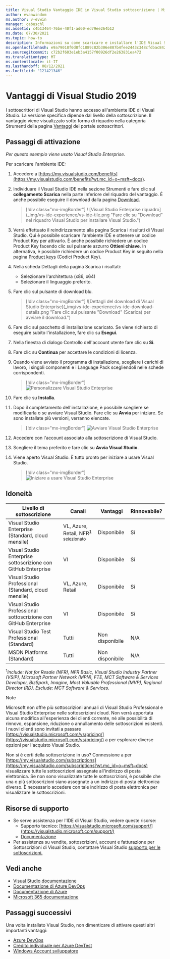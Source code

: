 ```yaml
---
title: Visual Studio Vantaggio IDE in Visual Studio sottoscrizione | Microsoft Docs
author: evanwindom
ms.author: v-evwin
manager: cabuschl
ms.assetid: c4b13464-76be-40f1-ad60-ed79ee264b12
ms.date: 07/30/2021
ms.topic: how-to
description: Informazioni su come scaricare e installare l'IDE Visual Studio incluso nella sottoscrizione Visual Studio
ms.openlocfilehash: e9a79018f0d8fc1889c82b306e807b4fee2443c348cfdbac842edbaa83a2de95
ms.sourcegitcommit: c72b2f603e1eb3a4157f00926df2e263831ea472
ms.translationtype: MT
ms.contentlocale: it-IT
ms.lasthandoff: 08/12/2021
ms.locfileid: "121421346"
---
```

# <a name="the-visual-studio-2019-benefit"></a>Vantaggi di Visual Studio 2019

I sottoscrittori di Visual Studio hanno accesso all'ambiente IDE di Visual Studio.  La versione specifica dipende dal livello della sottoscrizione.  Il vantaggio viene visualizzato sotto forma di riquadro nella categoria Strumenti della pagina [Vantaggi](https://my.visualstudio.com/benefits?wt.mc_id=o~msft~docs) del portale sottoscrittori.

## <a name="activation-steps"></a>Passaggi di attivazione

*Per questo esempio viene usato Visual Studio Enterprise.*

Per scaricare l'ambiente IDE:
1. Accedere a [https://my.visualstudio.com/benefits](https://my.visualstudio.com/benefits?wt.mc_id=o~msft~docs).
2. Individuare il Visual Studio IDE nella sezione Strumenti e fare clic sul **collegamento Scarica** nella parte inferiore del riquadro del vantaggio.  È anche possibile eseguire il download dalla pagina [Download](https://my.visualstudio.com/downloads?wt.mc_id=o~msft~docs).
   > [!div class="mx-imgBorder"]
   > ! [Visual Studio Enterprise riquadro] (_img/vs-ide-experience/vs-ide-tile.png "Fare clic su "Download" nel riquadro Visual Studio per installare Visual Studio.")

3. Verrà effettuato il reindirizzamento alla pagina Scarica i risultati di Visual Studio. Qui è possibile scaricare l'ambiente IDE e ottenere un codice Product Key per attivarlo. È anche possibile richiedere un codice Product Key facendo clic sul pulsante azzurro **Ottieni chiave**. In alternativa, è possibile richiedere un codice Product Key in seguito nella pagina [Product keys](https://my.visualstudio.com/productkeys) (Codici Product Key).
4. Nella scheda Dettagli della pagina Scarica i risultati:
   - Selezionare l'architettura (x86, x64)
   - Selezionare il linguaggio preferito.
5. Fare clic sul pulsante di download blu.
   > [!div class="mx-imgBorder"]
   > ![Dettagli del download di Visual Studio Enterprise](_img/vs-ide-experience/vs-ide-download-details.png "Fare clic sul pulsante "Download" (Scarica) per avviare il download.")
6. Fare clic sul pacchetto di installazione scaricato.  Se viene richiesto di eseguire subito l'installazione, fare clic su **Esegui**.
7. Nella finestra di dialogo Controllo dell'account utente fare clic su **Sì**.
8. Fare clic su **Continua** per accettare le condizioni di licenza.
9. Quando viene avviato il programma di installazione, scegliere i carichi di lavoro, i singoli componenti e i Language Pack scegliendoli nelle schede corrispondenti.
   > [!div class="mx-imgBorder"]
   > ![Personalizzare Visual Studio Enterprise](_img/vs-ide-experience/vs-ide-customize-install-cropped.png "Scegliere tra carichi di lavoro e altri componenti.")

10. Fare clic su **Installa**.

11. Dopo il completamento dell'installazione, è possibile scegliere se modificarla o se avviare Visual Studio.  Fare clic su **Avvia** per iniziare.  Se sono installate più versioni, verranno elencate.
    > [!div class="mx-imgBorder"]
    > ![Avviare Visual Studio Enterprise](_img/vs-ide-experience/vs-ide-versions.png "Fare clic su &quot;Avvia&quot; per avviare Visual Studio.")

12. Accedere con l'account associato alla sottoscrizione di Visual Studio.

13. Scegliere il tema preferito e fare clic su **Avvia Visual Studio**.

14. Viene aperto Visual Studio. È tutto pronto per iniziare a usare Visual Studio.

    > [!div class="mx-imgBorder"]
    > ![Iniziare a usare Visual Studio Enterprise](_img/vs-ide-experience/vs-ide-start-cropped.png "Visual Studio")


## <a name="eligibility"></a>Idoneità

| Livello di sottoscrizione                                                 |     Canali                                            | Vantaggi                                                          | Rinnovabile?    |
|--------------------------------------------------------------------|---------------------------------------------------------|------------------------------------------------------------------|---------------|
| Visual Studio Enterprise (Standard, cloud mensile)   | VL, Azure, Retail, NFR<sup>1 selezionato</sup> | Disponibile       |  Sì          |
| Visual Studio Enterprise sottoscrizione con GitHub Enterprise   | Vl | Disponibile       |  Sì          |
| Visual Studio Professional (Standard, cloud mensile) | VL, Azure, Retail                                       | Disponibile                                                            |  Sì          |
| Visual Studio Professional sottoscrizione con GitHub Enterprise | Vl   | Disponibile              |  Sì          |
| Visual Studio Test Professional (Standard)                         | Tutti                                            | Non disponibile                                             |  N/A         |
| MSDN Platforms (Standard)                                          | Tutti                                              | Non disponibile                                              |  N/A          |

<sup>1</sup>*Include: Not for Resale (NFR), NFR Basic, Visual Studio Industry Partner (VSIP), Microsoft Partner Network (MPN), FTE, MCT Software & Services Developer, BizSpark, Imagine, Most Valuable Professional (MVP), Regional Director (RD).  Esclude: MCT Software & Services.*  

> [!NOTE]
> Microsoft non offre più sottoscrizioni annuali di Visual Studio Professional e Visual Studio Enterprise nelle sottoscrizioni cloud. Non verrà apportata alcuna modifica all'esperienza dei clienti corrente, né alle possibilità di rinnovo, espansione, riduzione o annullamento delle sottoscrizioni esistenti. I nuovi clienti sono invitati a passare [https://visualstudio.microsoft.com/vs/pricing/](https://visualstudio.microsoft.com/vs/pricing/) a per esplorare diverse opzioni per l'acquisto Visual Studio.

Non si è certi della sottoscrizione in uso?  Connessione a per [https://my.visualstudio.com/subscriptions](https://my.visualstudio.com/subscriptions?wt.mc_id=o~msft~docs) visualizzare tutte le sottoscrizioni assegnate all'indirizzo di posta elettronica. Se non sono visualizzate tutte le sottoscrizioni, è possibile che una o più sottoscrizioni siano assegnate a un indirizzo di posta elettronica diverso.  È necessario accedere con tale indirizzo di posta elettronica per visualizzare le sottoscrizioni.

## <a name="support-resources"></a>Risorse di supporto
- Se serve assistenza per l'IDE di Visual Studio, vedere queste risorse:
  - Supporto tecnico: [https://visualstudio.microsoft.com/support/](https://visualstudio.microsoft.com/support/)
  - [Documentazione](/visualstudio/)
- Per assistenza su vendite, sottoscrizioni, account e fatturazione per Sottoscrizioni di Visual Studio, contattare Visual Studio [supporto per le sottoscrizioni.](https://my.visualstudio.com/gethelp)

## <a name="see-also"></a>Vedi anche
- [Visual Studio documentazione](/visualstudio/)
- [Documentazione di Azure DevOps](/azure/devops/)
- [Documentazione di Azure](/azure/)
- [Microsoft 365 documentazione](/microsoft-365/)

## <a name="next-steps"></a>Passaggi successivi
Una volta installato Visual Studio, non dimenticare di attivare questi altri importanti vantaggi:
- [Azure DevOps](vs-azure-devops.md)
- [Credito individuale per Azure DevTest](vs-azure.md)
- [Windows Account sviluppatore](vs-windows-dev.md)
